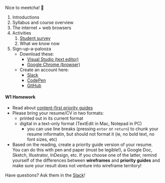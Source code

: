 Nice to meetcha! <span class="text-larger">👋</span>

1.  Introductions
1.  Syllabus and course overview
1.  The internet + web browsers
1.  Activities
    1.  [Student survey](https://goo.gl/forms/ZR3ctAr5tJh0kFPq2)
    1.  What we know now
1.  Sign-up-a-palooza
    - Download these:
        - [Visual Studio (text editor)](https://visualstudio.microsoft.com/)
        - [Google Chrome (browser)](https://www.google.com/chrome/)
    - Create an account here:
        - [Slack](https://mica-web.slack.com/)
        - [CodePen](http://codepen.io/)
        - [GitHub](https://github.com/)

#### W1 Homework

- Read about [content-first priority guides](https://alistapart.com/article/priority-guides-a-content-first-alternative-to-wireframes)
- Please bring your resume/CV in two formats:
  - printed out in its current format
  - digital in a text-only format (TextEdit in Mac, Notepad in PC)
    - you can use line breaks (pressing `enter` or `return`) to chunk your resume informatin, but should not format it (ie, no bold text, no font sizes, etc)
- Based on the reading, create a priority guide version of your resume. You can do this with pen and paper (must be legible!), a Google Doc, Sketch, Illustrator, InDesign, etc. If you choose one of the latter, remind yourself of the differences between **wireframes** and **priority guides** and make sure your result does not venture into wireframe territory!

Have questions? Ask them in the [Slack](https://mica-web.slack.com/)!
